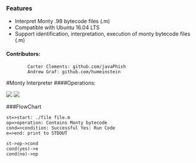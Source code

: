 ### Features

- Interpret Monty .98 bytecode files (.m)
- Compatible with Ubuntu 16.04 LTS
- Support identification, interpretation, execution of monty bytecode files (.m)
#### Contributors:
			Carter Clements: github.com/javaPhish
			Andrew Graf: github.com/humeinstein
#Monty Interpreter
####Operations:
		

![](https://img.shields.io/badge/release-V%3A1.01-orange) ![](https://img.shields.io/badge/holberton%20approved-pending-yellow)


###FlowChart
```flow
st=>start: ./file file.m
op=>operation: Contains Monty bytecode
cond=>condition: Successful Yes: Run Code
e=>end: print to STDOUT

st->op->cond
cond(yes)->e
cond(no)->op
```
